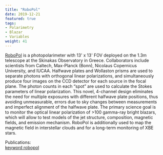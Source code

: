 ```yaml
---
title: "RoboPol"
date: 2019-12-21
featured: true
tags:
- Polarimetry
- Blazar
- Variables
weight: 41
---
```


<A HREF="http://robopol.org/">RoboPol</A> is a photopolarimeter with 13' x 13' FOV deployed on the 1.3m telescope at the Skinakas Observatory in Greece. Collaborators include scientists from Caltech, Max-Planck (Bonn), Nicolaus Copernicus University, and IUCAA. Halfwave plates and Wollaston prisms are used to separate photons with orthogonal linear polarizations, and simultaneously produce four images on the CCD detector for each source in the focal plane. The photon counts in each “spot” are used to calculate the Stokes parameters of linear polarization. This novel, 4-channel design eliminates the need for multiple exposures with different halfwave plate positions, thus avoiding unmeasurable, errors due to sky changes between measurements and imperfect alignment of the halfwave plate.  The primary science goal is to monitor the optical linear polarization of >100 gamma-ray bright blazars, which will allow to test models of the jet structure, composition, magnetic fields, and emission mechanism. RoboPol is additionally used to map the magnetic field in interstellar clouds and for a long-term monitoring of XBE stars.

Publications: <BR>
<A HREF='/publication/?q=robopol'>keyword robopol</A><BR>